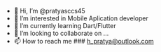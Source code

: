 - 👋 Hi, I’m @pratyasccs45
- 👀 I’m interested in Mobile Aplication developer
- 🌱 I’m currently learning Dart/Flutter
- 💞️ I’m looking to collaborate on ...
- 📫 How to reach me ### h_pratya@outlook.com

<!---
pratyasccs45/pratyasccs45 is a ✨ special ✨ repository because its `README.md` (this file) appears on your GitHub profile.
You can click the Preview link to take a look at your changes.
--->
